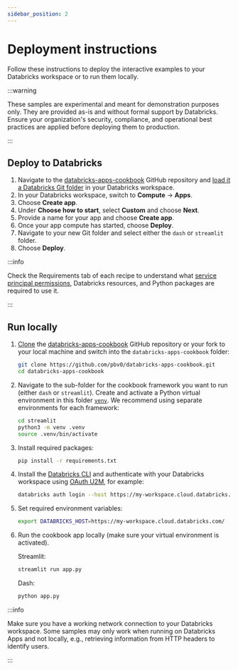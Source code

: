 ```yaml
---
sidebar_position: 2
---
```


# Deployment instructions

Follow these instructions to deploy the interactive examples to your Databricks workspace or to run them locally.

:::warning

These samples are experimental and meant for demonstration purposes only. They are provided as-is and without formal support by Databricks. Ensure your organization's security, compliance, and operational best practices are applied before deploying them to production.

:::

## Deploy to Databricks

1. Navigate to the [databricks-apps-cookbook](https://github.com/pbv0/databricks-apps-cookbook) GitHub repository and [load it a Databricks Git folder](https://docs.databricks.com/en/repos/index.html) in your Databricks workspace.
1. In your Databricks workspace, switch to **Compute** -> **Apps**.
1. Choose **Create app**.
1. Under **Choose how to start**, select **Custom** and choose **Next**.
1. Provide a name for your app and choose **Create app**.
1. Once your app compute has started, choose **Deploy**.
1. Navigate to your new Git folder and select either the `dash` or `streamlit` folder.
1. Choose **Deploy**.

:::info

Check the Requirements tab of each recipe to understand what [service principal permissions](https://docs.databricks.com/en/dev-tools/databricks-apps/app-development.html#configure-resources), Databricks resources, and Python packages are required to use it.

:::

## Run locally

1. [Clone](https://docs.github.com/en/repositories/creating-and-managing-repositories/cloning-a-repository) the [databricks-apps-cookbook](https://github.com/pbv0/databricks-apps-cookbook) GitHub repository or your fork to your local machine and switch into the `databricks-apps-cookbook` folder:
   ```bash
   git clone https://github.com/pbv0/databricks-apps-cookbook.git
   cd databricks-apps-cookbook
   ```
1. Navigate to the sub-folder for the cookbook framework you want to run (either `dash` or `streamlit`). Create and activate a Python virtual environment in this folder [`venv`](https://docs.python.org/3/library/venv.html). We recommend using separate environments for each framework:
   ```bash
   cd streamlit
   python3 -m venv .venv
   source .venv/bin/activate
   ```
1. Install required packages:
   ```bash
   pip install -r requirements.txt
   ```
1. Install the [Databricks CLI](https://docs.databricks.com/en/dev-tools/cli/index.html) and authenticate with your Databricks workspace using [OAuth U2M](https://docs.databricks.com/en/dev-tools/auth/oauth-u2m.html), for example:
   ```bash
   databricks auth login --host https://my-workspace.cloud.databricks.com/
   ```
1. Set required environment variables:
   ```bash
   export DATABRICKS_HOST=https://my-workspace.cloud.databricks.com/
   ```
1. Run the cookbook app locally (make sure your virtual environment is activated).

   Streamlit:

   ```bash
   streamlit run app.py
   ```

   Dash:

   ```bash
   python app.py
   ```

:::info

Make sure you have a working network connection to your Databricks workspace. Some samples may only work when running on Databricks Apps and not locally, e.g., retrieving information from HTTP headers to identify users.

:::

